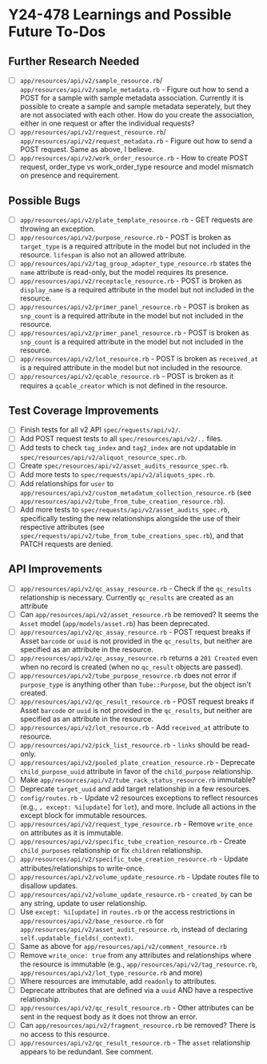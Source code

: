 # Y24-478 Learnings and Possible Future To-Dos

## Further Research Needed

- [ ] `app/resources/api/v2/sample_resource.rb`/ `app/resources/api/v2/sample_metadata.rb` - Figure out how to send a POST for a sample with sample metadata association. Currently it is possible to create a sample and sample metadata seperately, but they are not associated with each other. How do you create the association, either in one request or after the individual requests?
- [ ] `app/resources/api/v2/request_resource.rb`/ `app/resources/api/v2/request_metadata.rb` - Figure out how to send a POST request. Same as above, I believe. 
- [ ] `app/resources/api/v2/work_order_resource.rb` - How to create POST request, order_type vs work_order_type resource and model mismatch on presence and requirement.

## Possible Bugs

- [ ] `app/resources/api/v2/plate_template_resource.rb` - GET requests are throwing an exception.
- [ ] `app/resources/api/v2/purpose_resource.rb` - POST is broken as `target_type` is a required attribute in the model but not included in the resource. `lifespan` is also not an allowed attribute.
- [ ] `app/resources/api/v2/tag_group_adapter_type_resource.rb` states the `name` attribute is read-only, but the model requires its presence.
- [ ] `app/resources/api/v2/receptacle_resource.rb` - POST is broken as `display_name` is a required attribute in the model but not included in the resource.
- [ ] `app/resources/api/v2/primer_panel_resource.rb` - POST is broken as `snp_count` is a required attribute in the model but not included in the resource.
- [ ] `app/resources/api/v2/primer_panel_resource.rb` - POST is broken as `snp_count` is a required attribute in the model but not included in the resource.
- [ ] `app/resources/api/v2/lot_resource.rb` - POST is broken as `received_at` is a required attribute in the model but not included in the resource.
- [ ] `app/resources/api/v2/qcable_resource.rb` - POST is broken as it requires a `qcable_creator` which is not defined in the resource.

## Test Coverage Improvements

- [ ] Finish tests for all v2 API `spec/requests/api/v2/`.
- [ ] Add POST request tests to all `spec/resources/api/v2/..` files.
- [ ] Add tests to check `tag_index` and `tag2_index` are not updatable in `spec/resources/api/v2/aliquot_resource_spec.rb`.
- [ ] Create `spec/resources/api/v2/asset_audits_resource_spec.rb`.
- [ ] Add more tests to `spec/requests/api/v2/aliquots_spec.rb`.
- [ ] Add relationships for `user` to `app/resources/api/v2/custom_metadatum_collection_resource.rb` (see `app/resources/api/v2/tube_from_tube_creation_resource.rb`).
- [ ] Add more tests to `spec/requests/api/v2/asset_audits_spec.rb`, specifically testing the new relationships alongside the use of their respective attributes (see `spec/requests/api/v2/tube_from_tube_creations_spec.rb`), and that PATCH requests are denied.

## API Improvements

- [ ] `app/resources/api/v2/qc_assay_resource.rb` - Check if the `qc_results` relationship is necessary. Currently `qc_results` are created as an attribute
- [ ] Can `app/resources/api/v2/asset_resource.rb` be removed? It seems the `Asset` model (`app/models/asset.rb`) has been deprecated.
- [ ] `app/resources/api/v2/qc_assay_resource.rb` - POST request breaks if Asset `barcode` or `uuid` is not provided in the `qc_results`, but neither are specified as an attribute in the resource.
- [ ] `app/resources/api/v2/qc_assay_resource.rb` returns a `201 Created` even when no record is created (when no `qc_result` objects are passed).
- [ ] `app/resources/api/v2/tube_purpose_resource.rb` does not error if `purpose_type` is anything other than `Tube::Purpose`, but the object isn't created.
- [ ] `app/resources/api/v2/qc_result_resource.rb` - POST request breaks if Asset `barcode` or `uuid` is not provided in the `qc_results`, but neither are specified as an attribute in the resource.
- [ ] `app/resources/api/v2/lot_resource.rb` - Add `received_at` attribute to resource.
- [ ] `app/resources/api/v2/pick_list_resource.rb` - `links` should be read-only.
- [ ] `app/resources/api/v2/pooled_plate_creation_resource.rb` - Deprecate `child_purpose_uuid` attribute in favor of the `child_purpose` relationship.
- [ ] Make `app/resources/api/v2/tube_rack_status_resource.rb` immutable?
- [ ] Deprecate `target_uuid` and add target relationship in a few resources.
- [ ] `config/routes.rb` - Update v2 resources exceptions to reflect resources (e.g., `, except: %i[update]` for `lot`), and more. Include all actions in the except block for immutable resources.
- [ ] `app/resources/api/v2/request_type_resource.rb` - Remove `write_once` on attributes as it is immutable.
- [ ] `app/resources/api/v2/specific_tube_creation_resource.rb` - Create `child_purposes` relationship or fix `children` relationship.
- [ ] `app/resources/api/v2/specific_tube_creation_resource.rb` - Update attributes/relationships to write-once.
- [ ] `app/resources/api/v2/volume_update_resource.rb` - Update routes file to disallow updates.
- [ ] `app/resources/api/v2/volume_update_resource.rb` - `created_by` can be any string, update to user relationship.
- [ ] Use `except: %i[update]` in `routes.rb` or the access restrictions in `app/resources/api/v2/base_resource.rb` for `app/resources/api/v2/asset_audit_resource.rb`, instead of declaring `self.updatable_fields(_context)`.
- [ ] Same as above for `app/resources/api/v2/comment_resource.rb`
- [ ] Remove `write_once: true` from any attributes and relationships where the resource is immutable (e.g., `app/resources/api/v2/tag_resource.rb`, `app/resources/api/v2/lot_type_resource.rb` and more)
- [ ] Where resources are immutable, add `readonly` to attributes.
- [ ] Deprecate attributes that are defined via a `uuid` AND have a respective relationship.
- [ ] `app/resources/api/v2/qc_result_resource.rb` - Other attributes can be sent in the request body as it does not throw an error.
- [ ] Can `app/resources/api/v2/fragment_resource.rb` be removed? There is no access to this resource.
- [ ] `app/resources/api/v2/qc_result_resource.rb` - The `asset` relationship appears to be redundant. See comment.
